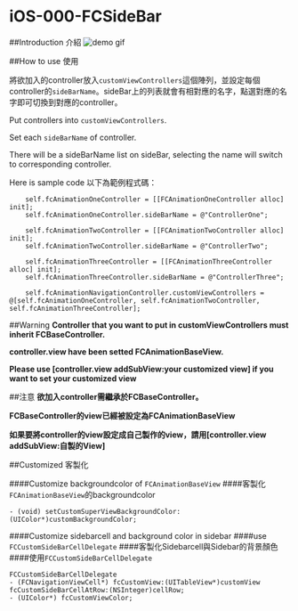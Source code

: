 # iOS-000-FCSideBar

##Introduction 介紹
![demo gif](http://i.imgur.com/WqQi3Of.gif)


##How to use 使用

將欲加入的controller放入```customViewControllers```這個陣列，並設定每個controller的```sideBarName```。sideBar上的列表就會有相對應的名字，點選對應的名字即可切換到對應的controller。

Put controllers into ```customViewControllers```. 

Set each ```sideBarName``` of controller. 

There will be a sideBarName list on sideBar, selecting the name will switch to corresponding controller.


Here is sample code 以下為範例程式碼：
```
    self.fcAnimationOneController = [[FCAnimationOneController alloc] init];
    self.fcAnimationOneController.sideBarName = @"ControllerOne";
    
    self.fcAnimationTwoController = [[FCAnimationTwoController alloc] init];
    self.fcAnimationTwoController.sideBarName = @"ControllerTwo";

    self.fcAnimationThreeController = [[FCAnimationThreeController alloc] init];
    self.fcAnimationThreeController.sideBarName = @"ControllerThree";
    
    self.fcAnimationNavigationController.customViewControllers = @[self.fcAnimationOneController, self.fcAnimationTwoController, self.fcAnimationThreeController];
```

##Warning
**Controller that you want to put in customViewControllers must inherit FCBaseController.**

**controller.view have been setted FCAnimationBaseView.**

**Please use [controller.view addSubView:your customized view] if you want to set your customized view**

##注意
**欲加入controller需繼承於FCBaseController。**

**FCBaseController的view已經被設定為FCAnimationBaseView**

**如果要將controller的view設定成自己製作的view，請用[controller.view addSubView:自製的View]**


##Customized 客製化

####Customize backgroundcolor of ```FCAnimationBaseView```
####客製化```FCAnimationBaseView```的backgroundcolor

```- (void) setCustomSuperViewBackgroundColor:(UIColor*)customBackgroundColor;```

####Customize sidebarcell and background color in sidebar
####use ```FCCustomSideBarCellDelegate```
####客製化Sidebarcell與Sidebar的背景顏色
####使用```FCCustomSideBarCellDelegate```

```
FCCustomSideBarCellDelegate
- (FCNavigationViewCell*) fcCustomView:(UITableView*)customView fcCustomSideBarCellAtRow:(NSInteger)cellRow;
- (UIColor*) fcCustomViewColor;
```

